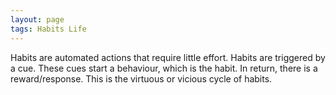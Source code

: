 ```yaml
---
layout: page
tags: Habits Life 
---
```


Habits are automated actions that require little effort. Habits are triggered by a cue. These cues start a behaviour, which is the habit. In return, there is a reward/response. This is the virtuous or vicious cycle of habits. 